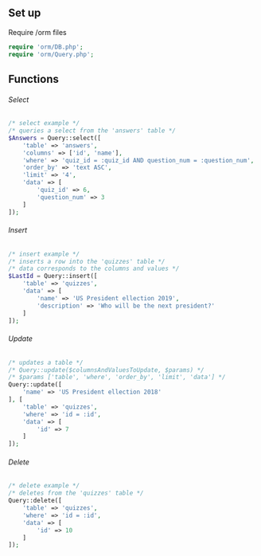 Set up
--------------------------------------

Require /orm files

```php
require 'orm/DB.php';
require 'orm/Query.php';
```

Functions
--------------------------------------

###### Select

```php
/* select example */
/* queries a select from the 'answers' table */
$Answers = Query::select([
    'table' => 'answers',
    'columns' => ['id', 'name'],
    'where' => 'quiz_id = :quiz_id AND question_num = :question_num',
    'order_by' => 'text ASC',
    'limit' => '4',
    'data' => [
        'quiz_id' => 6,
        'question_num' => 3
    ]
]);
```

###### Insert

```php
/* insert example */
/* inserts a row into the 'quizzes' table */
/* data corresponds to the columns and values */
$LastId = Query::insert([
    'table' => 'quizzes',
    'data' => [
        'name' => 'US President ellection 2019',
        'description' => 'Who will be the next president?'
    ]
]);
```

###### Update

```php
/* updates a table */
/* Query::update($columnsAndValuesToUpdate, $params) */
/* $params ['table', 'where', 'order_by', 'limit', 'data'] */
Query::update([
    'name' => 'US President ellection 2018'
], [
    'table' => 'quizzes',
    'where' => 'id = :id',
    'data' => [
        'id' => 7
    ]
]);
```

###### Delete

```php
/* delete example */
/* deletes from the 'quizzes' table */
Query::delete([
    'table' => 'quizzes',
    'where' => 'id = :id',
    'data' => [
        'id' => 10
    ]
]);
```

